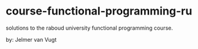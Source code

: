 # course-functional-programming-ru

<p>solutions to the raboud university functional programming course.</p>
<p>by: Jelmer van Vugt</p>
